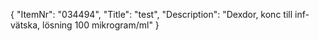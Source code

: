 {
  "ItemNr": "034494",
  "Title": "test",
  "Description": "Dexdor, konc till inf-vätska, lösning 100 mikrogram/ml"
}